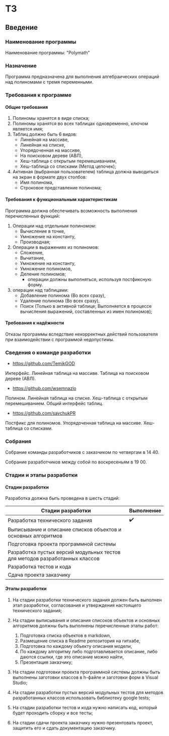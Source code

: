 # ТЗ

## Введение

### Наименование программы

Наименование программы: "Polymath"

### Назначение

Программа предназначена для выполнения алгебраических операций над полиномами с тремя переменными.


### Требования к программе

#### Общие требования 

1. Полиномы хранятся в виде списка;
2. Полиномы хранятся во всех таблицах одновременно, ключом является имя;
3. Таблиц должно быть 6 видов:
    - Линейная на массиве,
    - Линейная на списке,
    - Упорядоченная на массиве,
    - На поисковом дереве (АВЛ),
    - Хеш-таблица с открытым перемешиванием,
    - Хеш-таблица со списками (Метод цепочек);
4. Активная (выбранная пользователем) таблица должна выводиться на экран в формате двух столбов: 
    - Имя полинома,
    - Строковое представление полинома;

#### Требования к функциональным характеристикам

Программа должна обеспечивать возможность выполнения перечисленных функций:

1. Операции над отдельным полиномом:
    - Вычисление в точке,
    - Умножение на константу,
    - Производная;
2. Операции в выражениях из полиномов:
    - Сложение,
    - Вычитание,
    - Умножение на константу,
    - Умножение полиномов,
    - Деление полиномов;
        * операции должны выполняться, используя постфиксную форму.
3. операции над таблицами: 
    - Добавление полинома (Во всех сразу),
    - Удаление полинома (Во всех сразу),
    - Поиск (Только в активной таблице; Выполняется в процессе вычисления выражений, составленных из имен полиномов);

#### Требования к надёжности

Отказы программы вследствие некорректных действий пользователя при взаимодействии с программой недопустимы.

### Сведения о команде разработки

- <https://github.com/TemikGOD>

Интерфейс. Линейная таблица на массиве. Таблица на поисковом дереве (АВЛ).

- <https://github.com/wsemnazlo>

Полином. Линейная таблица на списке. Хеш-таблица с открытым перемешиванием. Общий интерфейс таблиц.

- <https://github.com/savchukPR>

Постфикс для полиномов. Упорядоченная таблица на массиве. Хеш-таблица со списками.

### Собрания

Собрание команды разработчиков с заказчиком по четвергам в 14 40.

Собрание разработчиков между собой по воскресеньям в 19 00.

### Стадии и этапы разработки

#### Стадии разработки

Разработка должна быть проведена в шесть стадий:

| Стадии разработки | Выполнение |
|---------------------|----------|
| Разработка технического задания |:heavy_check_mark:|
|Выписывание и описание списков объектов и основных алгоритмов |  |
|Подготовка проекта программной системы |  |
|Разработка пустых версий модульных тестов для методов разработанных классов |  |
|Разработка тестов и кода | |
|Сдача проекта заказчику |  |

#### Этапы разработки

1. На стадии разработки технического задания должен быть выполнен этап разработки, согласования и утверждения настоящего технического задания;

2. На стадии выписывания и описания списоков объектов и основных алгоритмов должны быть выполнены перечисленные этапы работ:

    1. Подготовка списка объектов в markdown,
    2. Размещение списка в Readme репозитория на гитхабе,
    3. Подготовка по каждому объекту описания модели,
    4. По каждому алгоритму либо подготавливается описание, либо даются ссылки, где это описание можно найти,
    5. Презентация заказчику;

3. На стадии подготовки проекта программной системы должны быть выполнены заготовки классов в h-файле и заготовки форм в Visual Studio;

4. На стадии разработки пустых версий модульных тестов для методов разработанных классов использовать библиотеку google tests;

5. На стадии разработки тестов и кода нужно написать код, который будет проходить сборку и все тесты;

6. На стадии сдачи проекта заказчику нужно презентовать проект, защитить его и сдать документацию заказчику.
